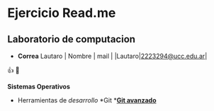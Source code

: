 # Ejercicio Read.me
## Laboratorio de computacion
* **Correa** Lautaro
| Nombre | mail |
|Lautaro|2223294@ucc.edu.ar|

:+1:
:rofl:	


**Sistemas Operativos**
* Herramientas de _desarrollo_
    *Git
    *[**Git avanzado**](https://ucc-labcompu2.github.io/filminas/U2_git_avanzado.html#/11)
